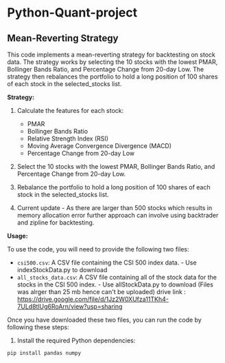 # Python-Quant-project
## Mean-Reverting Strategy

This code implements a mean-reverting strategy for backtesting on stock data. The strategy works by selecting the 10 stocks with the lowest PMAR, Bollinger Bands Ratio, and Percentage Change from 20-day Low. The strategy then rebalances the portfolio to hold a long position of 100 shares of each stock in the selected_stocks list.

**Strategy:**

1. Calculate the features for each stock:
    * PMAR
    * Bollinger Bands Ratio
    * Relative Strength Index (RSI)
    * Moving Average Convergence Divergence (MACD)
    * Percentage Change from 20-day Low
2. Select the 10 stocks with the lowest PMAR, Bollinger Bands Ratio, and Percentage Change from 20-day Low.
3. Rebalance the portfolio to hold a long position of 100 shares of each stock in the selected_stocks list.

4. Current update - As there are larger than 500 stocks which results in memory allocation error further approach can involve using backtrader and zipline for backtesting.

**Usage:**

To use the code, you will need to provide the following two files:

* `csi500.csv`: A CSV file containing the CSI 500 index data. - Use indexStockData.py to download
* `all_stocks_data.csv`: A CSV file containing all of the stock data for the stocks in the CSI 500 index. - Use allStockData.py to download (Files was alrger than 25 mb hence can't be uploaded) 
drive link : https://drive.google.com/file/d/1Jz2W0XUfza11TKh4-7ULd8tlUg6RoArn/view?usp=sharing

Once you have downloaded these two files, you can run the code by following these steps:

1. Install the required Python dependencies:

```python
pip install pandas numpy
